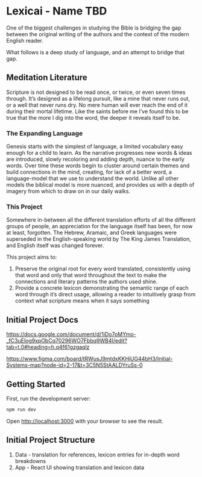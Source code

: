 # Lexicai - Name TBD

One of the biggest challenges in studying the Bible is bridging the gap between the original writing of the authors and the context of the modern English reader.

What follows is a deep study of language, and an attempt to bridge that gap.

## Meditation Literature

Scripture is not designed to be read once, or twice, or even seven times through. It’s designed as a lifelong pursuit, like a mine that never runs out, or a well that never runs dry. No mere human will ever reach the end of it during their mortal lifetime. Like the saints before me I’ve found this to be true that the more I dig into the word, the deeper it reveals itself to be.

### The Expanding Language

Genesis starts with the simplest of language, a limited vocabulary easy enough for a child to learn. As the narrative progresses new words & ideas are introduced, slowly recoloring and adding depth, nuance to the early words. Over time these words begin to cluster around certain themes and build connections in the mind, creating, for lack of a better word, a language-model that we use to understand the world. Unlike all other models the biblical model is more nuanced, and provides us with a depth of imagery from which to draw on in our daily walks.

### This Project

Somewhere in-between all the different translation efforts of all the different groups of people, an appreciation for the language itself has been, for now at least, forgotten. The Hebrew, Aramaic, and Greek languages were superseded in the English-speaking world by The King James Translation, and English itself was changed forever.

This project aims to:

1. Preserve the original root for every word translated, consistently using that word and only that word throughout the text to make the connections and literary patterns the authors used shine.
2. Provide a concrete lexicon demonstrating the semantic range of each word through it’s direct usage, allowing a reader to intuitively grasp from context what scripture means when it says something

## Initial Project Docs

https://docs.google.com/document/d/1iDo7oMYmo-_fC3uElog9xpObCq70296WO7Fbbq9WB4I/edit?tab=t.0#heading=h.q4f61gzgaqlz

https://www.figma.com/board/tRWusJ9mtdxKKHiUG44bH3/Initial-Systems-map?node-id=2-17&t=3C5N5StAALDYruSs-0

## Getting Started

First, run the development server:

```bash
npm run dev
```

Open [http://localhost:3000](http://localhost:3000) with your browser to see the result.

## Initial Project Structure

1. Data - translation for references, lexicon entries for in-depth word breakdowns
2. App - React UI showing translation and lexicon data
